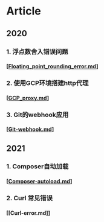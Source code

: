# Article

## 2020
### 1. 浮点数舍入错误问题

#### [[Floating_point_rounding_error.md]]

### 2. 使用GCP环境搭建http代理

#### [[GCP_proxy.md]]

### 3. Git的webhook应用

#### [[Git-webhook.md]]

## 2021

### 1. Composer自动加载

#### [[Composer-autoload.md]]

### 2. Curl 常见错误

#### [[Curl-error.md]]

[//begin]: # "Autogenerated link references for markdown compatibility"
[Floating_point_rounding_error.md]: Floating_point_rounding_error "浮點數的舍入錯誤問題"
[GCP_proxy.md]: GCP_proxy "Google Cloud Platform 搭建http/https Proxy"
[Git-webhook.md]: Git-webhook "Git的webhook应用：代码push后自动构建网站"
[Composer-autoload.md]: Composer-autoload "Composer Autoload"
[//end]: # "Autogenerated link references"
